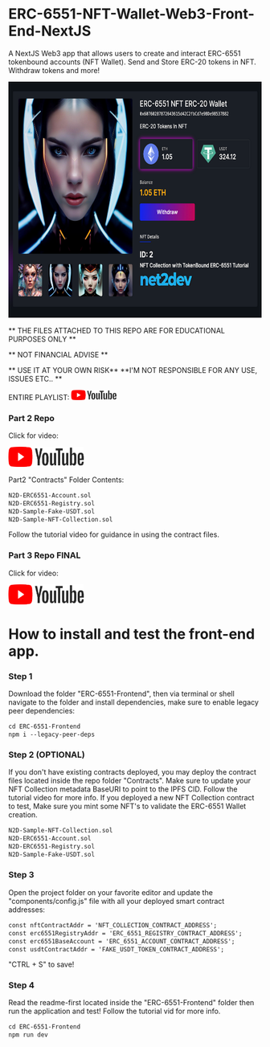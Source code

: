 # ERC-6551-NFT-Wallet-Web3-Front-End-NextJS
A NextJS Web3 app that allows users to create and interact ERC-6551 tokenbound accounts (NFT Wallet). Send and Store ERC-20 tokens in NFT. Withdraw tokens and more!

<img src="https://raw.githubusercontent.com/net2devcrypto/misc/main/erc-6551-frontend.png" width="650" height="470">

** THE FILES ATTACHED TO THIS REPO ARE FOR EDUCATIONAL PURPOSES ONLY **

** NOT FINANCIAL ADVISE **

** USE IT AT YOUR OWN RISK** **I'M NOT RESPONSIBLE FOR ANY USE, ISSUES ETC.. **

ENTIRE PLAYLIST:
<a href="https://www.youtube.com/watch?v=0nA8E6ZEJ5M&list=PLLkrq2VBYc1aWH2WwRaEZVa_YorLR6Ht2" target="_blank"><img src="https://github.com/net2devcrypto/misc/blob/main/ytlogo2.png" width="90" height="20"></a>

<h3>Part 2 Repo</h3>

Click for video:

<a href="https://youtu.be/z-Uu-MBrigU" target="_blank"><img src="https://github.com/net2devcrypto/misc/blob/main/ytlogo2.png" width="150" height="40"></a>

Part2 "Contracts" Folder Contents:

```shell
N2D-ERC6551-Account.sol
N2D-ERC6551-Registry.sol
N2D-Sample-Fake-USDT.sol
N2D-Sample-NFT-Collection.sol
```
Follow the tutorial video for guidance in using the contract files. 

<h3>Part 3 Repo FINAL</h3>

Click for video:

<a href="https://youtu.be/NQL-zBslGgM" target="_blank"><img src="https://github.com/net2devcrypto/misc/blob/main/ytlogo2.png" width="150" height="40"></a>

# How to install and test the front-end app.

<h3>Step 1</h3>

Download the folder "ERC-6551-Frontend", then via terminal or shell navigate to the folder and install dependencies, make sure to enable legacy peer dependencies:

```shell
cd ERC-6551-Frontend
npm i --legacy-peer-deps
```

<h3>Step 2 (OPTIONAL) </h3>

If you don't have existing contracts deployed, you may deploy the contract files located inside the repo folder "Contracts". Make sure to update your NFT Collection metadata BaseURI to point to the IPFS CID. Follow the tutorial video for more info. If you deployed a new NFT Collection contract to test, Make sure you mint some NFT's to validate the ERC-6551 Wallet creation.

```shell
N2D-Sample-NFT-Collection.sol
N2D-ERC6551-Account.sol
N2D-ERC6551-Registry.sol
N2D-Sample-Fake-USDT.sol
```

<h3>Step 3</h3>

Open the project folder on your favorite editor and update the "components/config.js" file with all your deployed smart contract addresses:

```shell
const nftContractAddr = 'NFT_COLLECTION_CONTRACT_ADDRESS';
const erc6551RegistryAddr = 'ERC_6551_REGISTRY_CONTRACT_ADDRESS';
const erc6551BaseAccount = 'ERC_6551_ACCOUNT_CONTRACT_ADDRESS';
const usdtContractAddr = 'FAKE_USDT_TOKEN_CONTRACT_ADDRESS';
```

"CTRL + S"  to save!


<h3>Step 4</h3>

Read the readme-first located inside the "ERC-6551-Frontend" folder then run the application and test! Follow the tutorial vid for more info.

```shell
cd ERC-6551-Frontend
npm run dev
```
